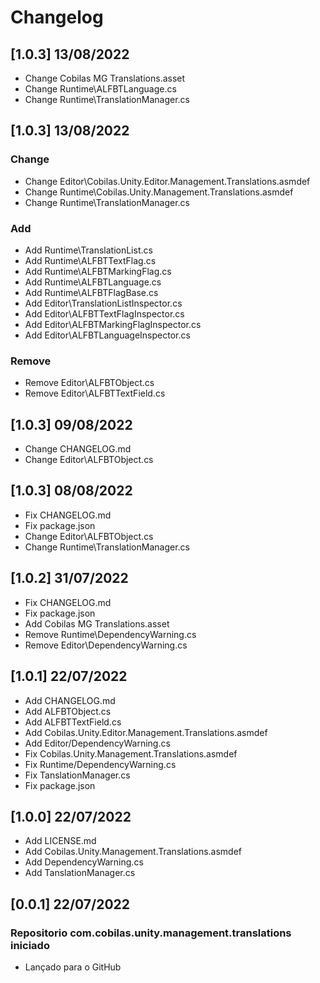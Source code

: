 # Changelog
## [1.0.3] 13/08/2022
- Change Cobilas MG Translations.asset
- Change Runtime\ALFBTLanguage.cs
- Change Runtime\TranslationManager.cs
## [1.0.3] 13/08/2022
### Change
- Change Editor\Cobilas.Unity.Editor.Management.Translations.asmdef
- Change Runtime\Cobilas.Unity.Management.Translations.asmdef
- Change Runtime\TranslationManager.cs
### Add
- Add Runtime\TranslationList.cs
- Add Runtime\ALFBTTextFlag.cs
- Add Runtime\ALFBTMarkingFlag.cs
- Add Runtime\ALFBTLanguage.cs
- Add Runtime\ALFBTFlagBase.cs
- Add Editor\TranslationListInspector.cs
- Add Editor\ALFBTTextFlagInspector.cs
- Add Editor\ALFBTMarkingFlagInspector.cs
- Add Editor\ALFBTLanguageInspector.cs
### Remove
- Remove Editor\ALFBTObject.cs
- Remove Editor\ALFBTTextField.cs
## [1.0.3] 09/08/2022
- Change CHANGELOG.md
- Change Editor\ALFBTObject.cs
## [1.0.3] 08/08/2022
- Fix CHANGELOG.md
- Fix package.json
- Change Editor\ALFBTObject.cs
- Change Runtime\TranslationManager.cs
## [1.0.2] 31/07/2022
- Fix CHANGELOG.md
- Fix package.json
- Add Cobilas MG Translations.asset
- Remove Runtime\DependencyWarning.cs
- Remove Editor\DependencyWarning.cs
## [1.0.1] 22/07/2022
- Add CHANGELOG.md
- Add ALFBTObject.cs
- Add ALFBTTextField.cs
- Add Cobilas.Unity.Editor.Management.Translations.asmdef
- Add Editor/DependencyWarning.cs
- Fix Cobilas.Unity.Management.Translations.asmdef
- Fix Runtime/DependencyWarning.cs
- Fix TanslationManager.cs
- Fix package.json
## [1.0.0] 22/07/2022
- Add LICENSE.md
- Add Cobilas.Unity.Management.Translations.asmdef
- Add DependencyWarning.cs
- Add TanslationManager.cs
## [0.0.1] 22/07/2022
### Repositorio com.cobilas.unity.management.translations iniciado
- Lançado para o GitHub